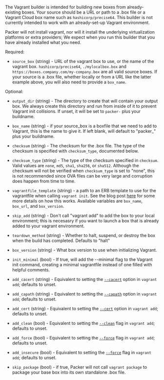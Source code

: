 The Vagrant builder is intended for building new boxes from already-existing
boxes. Your source should be a URL or path to a .box file or a Vagrant Cloud
box name such as `hashicorp/precise64`. This builder is not currently intended
to work with an already-set-up Vagrant environment.

Packer will not install vagrant, nor will it install the underlying
virtualization platforms or extra providers; We expect when you run this
builder that you have already installed what you need.

Required:

-	`source_box` (string) - URL of the vagrant box to use, or the name of the
	vagrant box. `hashicorp/precise64`, `./mylocalbox.box` and
	`https://boxes.company.com/my-company.box` are all valid source boxes. If your
	source is a .box file, whether locally or from a URL like the latter example
	above, you will also need to provide a `box_name`.

Optional:

- 	`output_dir` (string) - The directory to create that will contain
	your output box. We always create this directory and run from inside of it to
	prevent Vagrant init collisions. If unset, it will be set to `packer-` plus
	your buildname.

-   `box_name` (string) - if your source\_box is a boxfile that we need to add
	to Vagrant, this is the name to give it. If left blank, will default to
	"packer_" plus your buildname.

-   `checksum` (string) - The checksum for the .box file. The type of the
    checksum is specified with `checksum_type`, documented below.

-   `checksum_type` (string) - The type of the checksum specified in `checksum`.
    Valid values are `none`, `md5`, `sha1`, `sha256`, or `sha512`. Although the
    checksum will not be verified when `checksum_type` is set to "none", this is
    not recommended since OVA files can be very large and corruption does happen
    from time to time.

- 	`vagrantfile_template` (string) - a path to an ERB template to use for the
	vagrantfile when calling `vagrant init`. See the blog post
	[here](https://www.hashicorp.com/blog/hashicorp-vagrant-2-0-2#customized-vagrantfile-templates)
	for some more details on how this works. Available variables are `box_name`,
	`box_url`, and `box_version`.

-   `skip_add` (string) - Don't call "vagrant add" to add the box to your local
	environment; this is necesasry if you want to launch a box that is already
	added to your vagrant environment.

- 	`teardown_method` (string) - Whether to halt, suspend, or destroy the box when
	the build has completed. Defaults to "halt"

- 	`box_version` (string) - What box version to use when initializing Vagrant.

- 	`init_minimal` (bool) - If true, will add the --minimal flag to the Vagrant
	init command, creating a minimal vagrantfile instead of one filled with helpful
	comments.

- 	`add_cacert` (string) - Equivalent to setting the
	[`--cacert`](https://www.vagrantup.com/docs/cli/box.html#cacert-certfile)
	option in `vagrant add`; defaults to unset.

- 	`add_capath` (string) - Equivalent to setting the
	[`--capath`](https://www.vagrantup.com/docs/cli/box.html#capath-certdir) option
	in `vagrant add`; defaults to unset.

- 	`add_cert` (string) - Equivalent to setting the
	[`--cert`](https://www.vagrantup.com/docs/cli/box.html#cert-certfile) option in
	`vagrant add`; defaults to unset.

- 	`add_clean` (bool) - Equivalent to setting the
	[`--clean`](https://www.vagrantup.com/docs/cli/box.html#clean) flag in
	`vagrant add`; defaults to unset.

- 	`add_force` (bool) - Equivalent to setting the
	[`--force`](https://www.vagrantup.com/docs/cli/box.html#force) flag in
	`vagrant add`; defaults to unset.

- 	`add_insecure` (bool) - Equivalent to setting the
	[`--force`](https://www.vagrantup.com/docs/cli/box.html#insecure) flag in
	`vagrant add`; defaults to unset.

- 	`skip_package` (bool) - if true, Packer will not call `vagrant package` to
	package your base box into its own standalone .box file.
